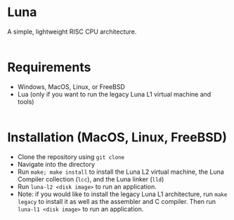 # Luna<br>
A simple, lightweight RISC CPU architecture.<br><br>

# Requirements<br>
- Windows, MacOS, Linux, or FreeBSD<br>
- Lua (only if you want to run the legacy Luna L1 virtual machine and tools)<br><br>

# Installation (MacOS, Linux, FreeBSD)<br>
- Clone the repository using `git clone`<br>
- Navigate into the directory<br>
- Run `make; make install` to install the Luna L2 virtual machine, the Luna Compiler collection (`lcc`), and the Luna linker (`lld`)<br>
- Run `luna-l2 <disk image>` to run an application.<br>
- Note: if you would like to install the legacy Luna L1 architecture, run `make legacy` to install it as well as the assembler and C compiler. Then run `luna-l1 <disk image>` to run an application.<br>

# 
